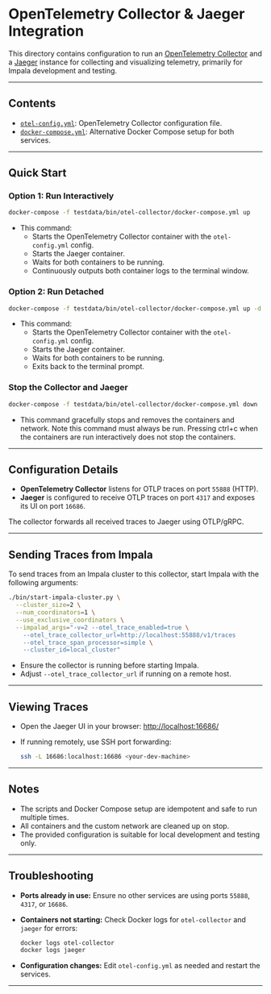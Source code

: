 # OpenTelemetry Collector & Jaeger Integration

This directory contains configuration to run an [OpenTelemetry Collector](https://opentelemetry.io/docs/collector/) and a [Jaeger](https://www.jaegertracing.io/) instance for collecting and visualizing telemetry, primarily for Impala development and testing.

---

## Contents

- [`otel-config.yml`](./otel-config.yml): OpenTelemetry Collector configuration file.
- [`docker-compose.yml`](./docker-compose.yml): Alternative Docker Compose setup for both services.

---

## Quick Start

### Option 1: Run Interactively

   ```bash
   docker-compose -f testdata/bin/otel-collector/docker-compose.yml up
   ```

   - This command:
     - Starts the OpenTelemetry Collector container with the `otel-config.yml` config.
     - Starts the Jaeger container.
     - Waits for both containers to be running.
     - Continuously outputs both container logs to the terminal window.

### Option 2: Run Detached

   ```bash
   docker-compose -f testdata/bin/otel-collector/docker-compose.yml up -d
   ```

   - This command:
     - Starts the OpenTelemetry Collector container with the `otel-config.yml` config.
     - Starts the Jaeger container.
     - Waits for both containers to be running.
     - Exits back to the terminal prompt.

### Stop the Collector and Jaeger

   ```bash
   docker-compose -f testdata/bin/otel-collector/docker-compose.yml down
   ```

   - This command gracefully stops and removes the containers and network. Note this command must always be run. Pressing ctrl+c when the containers are run interactively does not stop the containers.

---

## Configuration Details

- **OpenTelemetry Collector** listens for OTLP traces on port `55888` (HTTP).
- **Jaeger** is configured to receive OTLP traces on port `4317` and exposes its UI on port `16686`.

The collector forwards all received traces to Jaeger using OTLP/gRPC.

---

## Sending Traces from Impala

To send traces from an Impala cluster to this collector, start Impala with the following arguments:

```bash
./bin/start-impala-cluster.py \
  --cluster_size=2 \
  --num_coordinators=1 \
  --use_exclusive_coordinators \
  --impalad_args="-v=2 --otel_trace_enabled=true \
    --otel_trace_collector_url=http://localhost:55888/v1/traces
    --otel_trace_span_processor=simple \
    --cluster_id=local_cluster"
```

- Ensure the collector is running before starting Impala.
- Adjust `--otel_trace_collector_url` if running on a remote host.

---

## Viewing Traces

- Open the Jaeger UI in your browser: [http://localhost:16686/](http://localhost:16686/)
- If running remotely, use SSH port forwarding:

  ```bash
  ssh -L 16686:localhost:16686 <your-dev-machine>
  ```

---

## Notes

- The scripts and Docker Compose setup are idempotent and safe to run multiple times.
- All containers and the custom network are cleaned up on stop.
- The provided configuration is suitable for local development and testing only.

---

## Troubleshooting

- **Ports already in use:** Ensure no other services are using ports `55888`, `4317`, or `16686`.
- **Containers not starting:** Check Docker logs for `otel-collector` and `jaeger` for errors:

  ```bash
  docker logs otel-collector
  docker logs jaeger
  ```

- **Configuration changes:** Edit `otel-config.yml` as needed and restart the services.

---